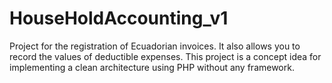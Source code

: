 # HouseHoldAccounting_v1
Project for the registration of Ecuadorian invoices. It also allows you to record the values of deductible expenses.
This project is a concept idea for implementing a clean architecture using PHP without any framework.
